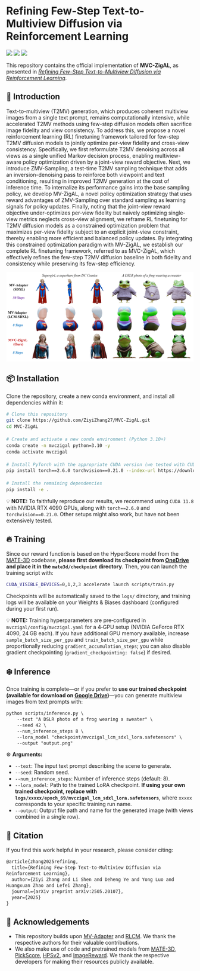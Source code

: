 # Refining Few-Step Text-to-Multiview Diffusion via Reinforcement Learning

<div align="left">
  <a href="https://arxiv.org/abs/2505.20107" target="_blank"><img src="https://img.shields.io/badge/Paper_PDF-arXiv-red"></a>
  <a href="https://drive.google.com/file/d/1KTNNFPBrOAvwbz_5w0ufFMoooigmt3vL/view?usp=drive_link"  target="_blank"><img src="https://img.shields.io/badge/Model-Google_Drive-blue"></a>
  <a href="#" target="_blank"><img src="https://img.shields.io/badge/Online_Demo-TODO-yellow"></a>
</div>

This repository contains the official implementation of **MVC-ZigAL**, as presented in [*Refining Few-Step Text-to-Multiview Diffusion via Reinforcement Learning*](https://arxiv.org/abs/2505.20107).

## 🚀 Introduction

Text-to-multiview (T2MV) generation, which produces coherent multiview images from a single text prompt, remains computationally intensive, while accelerated T2MV methods using few-step diffusion models often sacrifice image fidelity and view consistency. To address this, we propose a novel reinforcement learning (RL) finetuning framework tailored for few-step T2MV diffusion models to jointly optimize per-view fidelity and cross-view consistency. Specifically, we first reformulate T2MV denoising across all views as a single unified Markov decision process, enabling multiview-aware policy optimization driven by a joint-view reward objective. Next, we introduce ZMV-Sampling, a test-time T2MV sampling technique that adds an inversion-denoising pass to reinforce both viewpoint and text conditioning, resulting in improved T2MV generation at the cost of inference time. To internalize its performance gains into the base sampling policy, we develop MV-ZigAL, a novel policy optimization strategy that uses reward advantages of ZMV-Sampling over standard sampling as learning signals for policy updates. Finally, noting that the joint-view reward objective under-optimizes per-view fidelity but naively optimizing single-view metrics neglects cross-view alignment, we reframe RL finetuning for T2MV diffusion models as a constrained optimization problem that maximizes per-view fidelity subject to an explicit joint-view constraint, thereby enabling more efficient and balanced policy updates. By integrating this constrained optimization paradigm with MV-ZigAL, we establish our complete RL finetuning framework, referred to as MVC-ZigAL, which effectively refines the few-step T2MV diffusion baseline in both fidelity and consistency while preserving its few-step efficiency.

![teaser](./assets/teaser.png)

## 📦 Installation

Clone the repository, create a new conda environment, and install all dependencies within it:

```bash
# Clone this repository
git clone https://github.com/ZiyiZhang27/MVC-ZigAL.git
cd MVC-ZigAL

# Create and activate a new conda environment (Python 3.10+)
conda create -n mvczigal python=3.10 -y
conda activate mvczigal

# Install PyTorch with the appropriate CUDA version (we tested with CUDA 11.8)
pip install torch==2.6.0 torchvision==0.21.0 --index-url https://download.pytorch.org/whl/cu118

# Install the remaining dependencies
pip install -e .
```

💡 **NOTE:** To faithfully reproduce our results, we recommend using `CUDA 11.8` with NVIDIA RTX 4090 GPUs, along with `torch==2.6.0` and `torchvision==0.21.0`. Other setups might also work, but have not been extensively tested.

## 🔥 Training

Since our reward function is based on the HyperScore model from the [MATE-3D](https://github.com/zhangyujie-1998/MATE-3D) codebase, **please first download its checkpoint from [OneDrive](https://1drv.ms/u/c/669676c02328fc1b/EbUs_rWDXtREoXW_brOk_bkBzdFM6hyxFUoevRhRj1Zxmw?e=l4gIgs) and place it in the `mate3d/checkpoint` directory**. Then, you can launch the training script with:

```bash
CUDA_VISIBLE_DEVICES=0,1,2,3 accelerate launch scripts/train.py
```

Checkpoints will be automatically saved to the `logs/` directory, and training logs will be available on your Weights & Biases dashboard (configured during your first run).

💡 **NOTE:** Training hyperparameters are pre‑configured in `mvczigal/config/mvczigal.yaml` for a 4‑GPU setup (NVIDIA GeForce RTX 4090, 24 GB each). If you have additional GPU memory available, increase `sample_batch_size_per_gpu` and `train_batch_size_per_gpu` while proportionally reducing `gradient_accumulation_steps`; you can also disable gradient checkpointing (`gradient_checkpointing: false`) if desired.

## ❄️ Inference

Once training is complete—or if you prefer to **use our trained checkpoint (available for download on [Google Drive](https://drive.google.com/file/d/1KTNNFPBrOAvwbz_5w0ufFMoooigmt3vL/view?usp=drive_link))**—you can generate multiview images from text prompts with:

```
python scripts/inference.py \
    --text "A DSLR photo of a frog wearing a sweater" \
    --seed 42 \
    --num_inference_steps 8 \
    --lora_model "checkpoint/mvczigal_lcm_sdxl_lora.safetensors" \
    --output "output.png"
```

⚙️ **Arguments:**

- `--text`: The input text prompt describing the scene to generate.
- `--seed`: Random seed.
- `--num_inference_steps`: Number of inference steps (default: 8).
- `--lora_model`: Path to the trained LoRA checkpoint. **If using your own trained checkpoint, replace with `logs/xxxxx/epoch_69/mvczigal_lcm_sdxl_lora.safetensors`**, where `xxxxx` corresponds to your specific training run name.
- `--output`: Output file path and name for the generated image (with views combined in a single row).

## 📝 Citation

If you find this work helpful in your research, please consider citing:

```
@article{zhang2025refining,
  title={Refining Few-Step Text-to-Multiview Diffusion via Reinforcement Learning},
  author={Ziyi Zhang and Li Shen and Deheng Ye and Yong Luo and Huangxuan Zhao and Lefei Zhang},
  journal={arXiv preprint arXiv:2505.20107},
  year={2025}
}
```

## 🤝 Acknowledgements

- This repository builds upon [MV-Adapter](https://github.com/huanngzh/MV-Adapter) and [RLCM](https://github.com/Owen-Oertell/rlcm). We thank the respective authors for their valuable contributions.
- We also make use of code and pretrained models from [MATE-3D](https://github.com/zhangyujie-1998/MATE-3D), [PickScore](https://github.com/yuvalkirstain/PickScore), [HPSv2](https://github.com/tgxs002/HPSv2), and [ImageReward](https://github.com/THUDM/ImageReward). We thank the respective developers for making their resources publicly available.